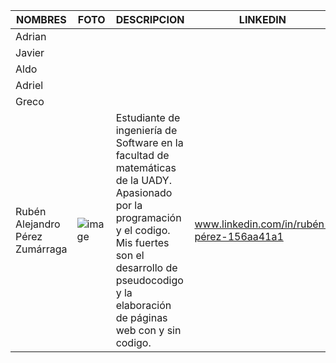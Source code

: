 |                 NOMBRES                |                     FOTO                   |              DESCRIPCION                   |       LINKEDIN                   |
|----------------------------------------|--------------------------------------------|--------------------------------------------|----------------------------------|
|  Adrian                                |                                            |                                            |                                  |
|  Javier                                |                                            |                                            |                                  |
|  Aldo                                  |                                            |                                            |                                  |
|  Adriel                                |                                            |                                            |                                  |
|  Greco                                 |                                            |                                            |                                  |
|  Rubén Alejandro Pérez Zumárraga       |![image](https://github.com/Javier-de-Jesus-Ortiz-Miss/Proyecto-FIS/assets/142443060/9afd5636-2daa-4e2d-9bce-1a52990e24b9)|Estudiante de ingeniería de Software en la facultad de matemáticas de la UADY. Apasionado por la programación y el  codigo. Mis fuertes son el desarrollo de pseudocodigo y la elaboración de páginas web con y sin codigo.| www.linkedin.com/in/rubén-pérez-156aa41a1|

